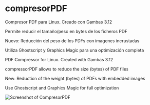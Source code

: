 # compresorPDF

Compresor PDF para Linux. Creado con Gambas 3.12

Permite reducir el tamaño/peso en bytes de los ficheros PDF

Nuevo: Reducción del peso de los PDFs con imagenes incrustadas

Utiliza Ghostscript y Graphics Magic para una optimización completa



PDF Compressor for Linux. Created with Gambas 3.12

compressorPDF allows to reduce the size (bytes) of PDF files

New: Reduction of the weight (bytes) of PDFs with embedded images

Use Ghostscript and Graphics Magic for full optimization

![Screenshot of CompresorPDF](https://github.com/luisgulo/compresorPDF/blob/master/CompresorPDF.png)

